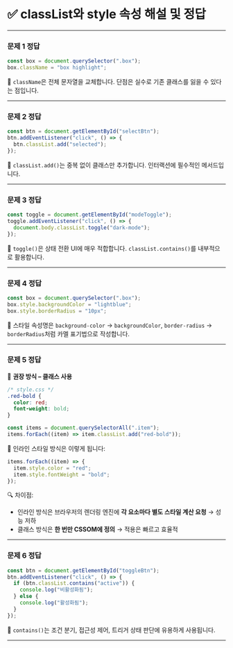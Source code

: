 # ✅ classList와 style 속성 해설 및 정답

---

### 문제 1 정답

```js
const box = document.querySelector(".box");
box.className = "box highlight";
```

📌 `className`은 전체 문자열을 교체합니다. 단점은 실수로 기존 클래스를 잃을 수 있다는 점입니다.

---

### 문제 2 정답

```js
const btn = document.getElementById("selectBtn");
btn.addEventListener("click", () => {
  btn.classList.add("selected");
});
```

📌 `classList.add()`는 중복 없이 클래스만 추가합니다. 인터랙션에 필수적인 메서드입니다.

---

### 문제 3 정답

```js
const toggle = document.getElementById("modeToggle");
toggle.addEventListener("click", () => {
  document.body.classList.toggle("dark-mode");
});
```

📌 `toggle()`은 상태 전환 UI에 매우 적합합니다. `classList.contains()`를 내부적으로 활용합니다.

---

### 문제 4 정답

```js
const box = document.querySelector(".box");
box.style.backgroundColor = "lightblue";
box.style.borderRadius = "10px";
```

📌 스타일 속성명은 `background-color` → `backgroundColor`, `border-radius` → `borderRadius`처럼 카멜 표기법으로 작성합니다.

---

### 문제 5 정답

📌 **권장 방식 – 클래스 사용**

```css
/* style.css */
.red-bold {
  color: red;
  font-weight: bold;
}
```

```js
const items = document.querySelectorAll(".item");
items.forEach((item) => item.classList.add("red-bold"));
```

📌 인라인 스타일 방식은 이렇게 됩니다:

```js
items.forEach((item) => {
  item.style.color = "red";
  item.style.fontWeight = "bold";
});
```

🔍 차이점:

- 인라인 방식은 브라우저의 렌더링 엔진에 **각 요소마다 별도 스타일 계산 요청** → 성능 저하
- 클래스 방식은 **한 번만 CSSOM에 정의** → 적용은 빠르고 효율적

---

### 문제 6 정답

```js
const btn = document.getElementById("toggleBtn");
btn.addEventListener("click", () => {
  if (btn.classList.contains("active")) {
    console.log("비활성화됨");
  } else {
    console.log("활성화됨");
  }
});
```

📌 `contains()`는 조건 분기, 접근성 제어, 트리거 상태 판단에 유용하게 사용됩니다.

---
